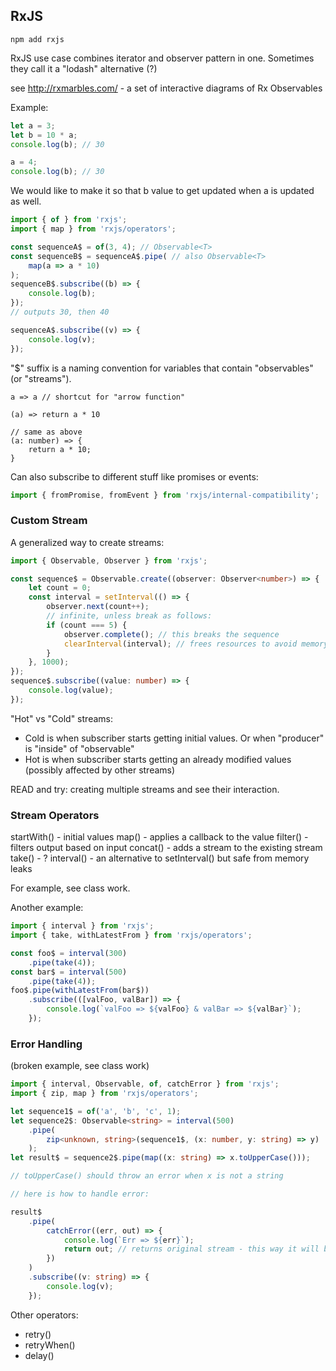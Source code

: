 ## RxJS

```
npm add rxjs
```

RxJS use case combines iterator and observer pattern in one. Sometimes they call it a "lodash" alternative (?)

see http://rxmarbles.com/ - a set of interactive diagrams of Rx Observables

Example:
```typescript
let a = 3;
let b = 10 * a;
console.log(b); // 30

a = 4;
console.log(b); // 30
```

We would like to make it so that b value to get updated when a is updated as well.
```typescript
import { of } from 'rxjs';
import { map } from 'rxjs/operators';

const sequenceA$ = of(3, 4); // Observable<T>
const sequenceB$ = sequenceA$.pipe( // also Observable<T>
    map(a => a * 10)
);
sequenceB$.subscribe((b) => {
    console.log(b);
});
// outputs 30, then 40

sequenceA$.subscribe((v) => {
    console.log(v);
});
```

"$" suffix is a naming convention for variables that contain "observables" (or "streams").
```
a => a // shortcut for "arrow function"

(a) => return a * 10

// same as above
(a: number) => {
    return a * 10;
}
```

Can also subscribe to different stuff like promises or events:
```typescript
import { fromPromise, fromEvent } from 'rxjs/internal-compatibility';
```

### Custom Stream

A generalized way to create streams:

```typescript
import { Observable, Observer } from 'rxjs';

const sequence$ = Observable.create((observer: Observer<number>) => {
    let count = 0;
    const interval = setInterval(() => {
        observer.next(count++);
        // infinite, unless break as follows:
        if (count === 5) {
            observer.complete(); // this breaks the sequence
            clearInterval(interval); // frees resources to avoid memory leak
        }
    }, 1000);
});
sequence$.subscribe((value: number) => {
    console.log(value);
});
```

"Hot" vs "Cold" streams:
- Cold is when subscriber starts getting initial values. Or when "producer" is "inside" of "observable"
- Hot is when subscriber starts getting an already modified values (possibly affected by other streams)

READ and try: creating multiple streams and see their interaction.

### Stream Operators

startWith() - initial values
map() - applies a callback to the value
filter() - filters output based on input
concat() - adds a stream to the existing stream
take() - ?
interval() - an alternative to setInterval() but safe from memory leaks

For example, see class work.

Another example:
```typescript
import { interval } from 'rxjs';
import { take, withLatestFrom } from 'rxjs/operators';

const foo$ = interval(300)
    .pipe(take(4));
const bar$ = interval(500)
    .pipe(take(4));
foo$.pipe(withLatestFrom(bar$))
    .subscribe(([valFoo, valBar]) => {
        console.log(`valFoo => ${valFoo} & valBar => ${valBar}`);
    });
```

### Error Handling


(broken example, see class work)
```typescript
import { interval, Observable, of, catchError } from 'rxjs';
import { zip, map } from 'rxjs/operators';

let sequence1$ = of('a', 'b', 'c', 1);
let sequence2$: Observable<string> = interval(500)
    .pipe(
        zip<unknown, string>(sequence1$, (x: number, y: string) => y)
    );
let result$ = sequence2$.pipe(map((x: string) => x.toUpperCase()));

// toUpperCase() should throw an error when x is not a string

// here is how to handle error:

result$
    .pipe(
        catchError((err, out) => {
            console.log(`Err => ${err}`);
            return out; // returns original stream - this way it will be indefinite
        })
    )
    .subscribe((v: string) => {
        console.log(v);
    });
```

Other operators:
- retry()
- retryWhen()
- delay()
